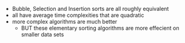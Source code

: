 

- Bubble, Selection and Insertion sorts are all roughly equivalent
- all have average time complexities that are quadratic
- more complex algorithms are much better
    - BUT these elementary sorting algorithms are more effecient on smaller data sets